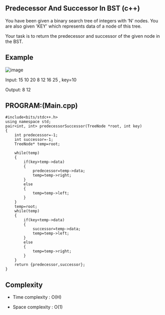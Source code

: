 ## Predecessor And Successor In BST (c++)

You have been given a binary search tree of integers with ‘N’ nodes. You are also given 'KEY' which represents data of a node of this tree.

Your task is to return the predecessor and successor of the given node in the BST.

## Example
![image](https://github.com/user-attachments/assets/991b4af5-19db-4ebf-8a7f-233378d5ce4f)

Input: 15 10 20 8 12 16 25 , key=10

Output: 8 12
## PROGRAM:(Main.cpp)
```
#include<bits/stdc++.h>
using namespace std;
pair<int, int> predecessorSuccessor(TreeNode *root, int key)
{
    int predecessor=-1;
    int successor=-1;
    TreeNode* temp=root;

    while(temp)
    {
        if(key>temp->data)
        {
            predecessor=temp->data;
            temp=temp->right;
        }
        else
        {
            temp=temp->left;
        }
    }
    temp=root;
    while(temp)
    {
        if(key<temp->data)
        {
            successor=temp->data;
            temp=temp->left;
        }
        else
        {
            temp=temp->right;
        }
    }
    return {predecessor,successor};
}
```
## Complexity
- Time complexity : O(H)

- Space complexity : O(1)
